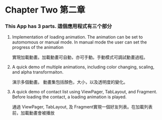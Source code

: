 # Chapter Two 第二章

### This App has 3 parts. 這個應用程式有三个部分

1. Implementation of loading animation. The animation can be set to automomous or manual mode. In manual mode the user can set the progress of the animation

   實現加載動畫。加載動畫可自動，亦可手動。手動模式可調試動畫過程。
   
2. A quick demo of multiple animations, including color changing, scaling, and alpha transformaiton.

   演示多個動畫。 動畫集包括顏色，大小，以及透明度的變化。
   
3. A quick demo of contact list using ViewPager, TabLayout, and Fragment. Before loading the contact, a loading animation is played.

   通過 ViewPager, TabLayout, 及 Fragment實現一個好友列表。在加載列表前，加載動畫會被播放

